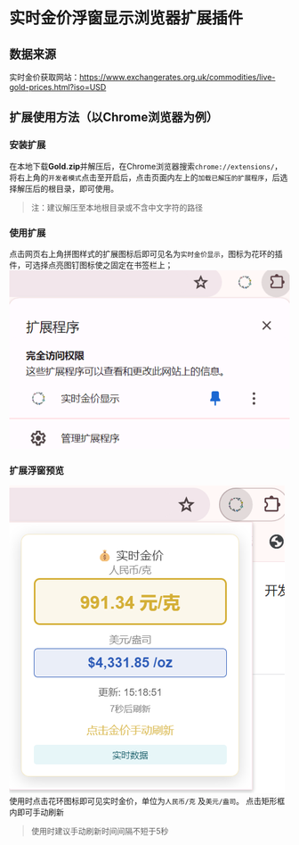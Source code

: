 # 实时金价浮窗显示浏览器扩展插件

## 数据来源
实时金价获取网站：<https://www.exchangerates.org.uk/commodities/live-gold-prices.html?iso=USD>

## 扩展使用方法（以Chrome浏览器为例）

### 安装扩展
在本地下载**Gold.zip**并解压后，在Chrome浏览器搜索`chrome://extensions/`，将右上角的`开发者模式`点击至开启后，点击页面内左上的`加载已解压的扩展程序`，后选择解压后的根目录，即可使用。
> 注：建议解压至本地根目录或不含中文字符的路径

### 使用扩展
点击网页右上角拼图样式的扩展图标后即可见名为`实时金价显示`，图标为花环的插件，可选择点亮图钉图标使之固定在书签栏上；
![扩展预览](image-1.png)

### 扩展浮窗预览
![浮窗预览](image.png)
使用时点击花环图标即可见实时金价，单位为`人民币/克` 及`美元/盎司`。
点击矩形框内即可手动刷新
> 使用时建议手动刷新时间间隔不短于5秒
